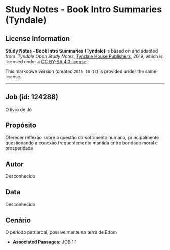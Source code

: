 # Study Notes - Book Intro Summaries (Tyndale)

## License Information

**Study Notes - Book Intro Summaries (Tyndale)** is based on and adapted from: _Tyndale Open Study Notes_, [Tyndale House Publishers](https://tyndaleopenresources.com/), 2019, which is licensed under a [CC BY-SA 4.0 license](https://creativecommons.org/licenses/by-sa/4.0/legalcode.en).

This markdown version (created `2025-10-14`) is provided under the same license.



--------------------------------

## Job (id: 124288)

O livro de Jó

Propósito
---------

Oferecer reflexão sobre a questão do sofrimento humano, principalmente questionando a conexão frequentemente mantida entre bondade moral e prosperidade

Autor
-----

Desconhecido

Data
----

Desconhecido

Cenário
-------

O período patriarcal, possivelmente na terra de Edom

* **Associated Passages:** JOB 1:1

